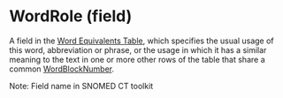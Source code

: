# WordRole (field)

A field in the [Word Equivalents Table](word-equivalents-table.md), which specifies the usual usage of this word, abbreviation or phrase, or the usage in which it has a similar meaning to the text in one or more other rows of the table that share a common [WordBlockNumber](wordblocknumber-field.md).

Note: Field name in SNOMED CT toolkit
